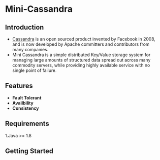 # Mini-Cassandra

## Introduction
* [Cassandra](http://cassandra.apache.org) is an open sourced product invented by Facebook in 2008, and is now developed by Apache committers and contributors from many companies.
* Mini Cassandra is a simple distributed Key/Value storage system for managing large amounts of structured data spread out across many commodity servers, while providing highly available service with no single point of failure. 

## Features
- **Fault Tolerant**
- **Availbility**    
- **Consistency**

## Requirements
1.Java >= 1.8

## Getting Started
